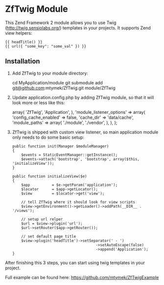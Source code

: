ZfTwig Module
=============

This Zend Framework 2 module allows you to use Twig (http://twig.sensiolabs.org/) templates in your projects.
It supports Zend view helpers:

    {{ headTitle() }}
    {{ url({ "some_key": "some_val" }) }}

Installation
------------

1. Add ZfTwig to your module directory:


    cd MyApplication/module
    git submodule add git@github.com:mtymek/ZfTwig.git module/ZfTwig

2. Update application.config.php by adding ZfTwig module, so that it will look more or less like this:


    <?php
    return array(
        'modules' => array(
            'ZfTwig',
            'Application',
        ),
    'module_listener_options' => array(
            'config_cache_enabled' => false,
            'cache_dir'            => 'data/cache',
            'module_paths' => array(
                './module',
                './vendor',
            ),
        ),
    );

3. ZfTwig is shipped with custom view listener, so main application module only needs to do
some basic setup:

    ```
    public function init(Manager $moduleManager)
    {
        $events = StaticEventManager::getInstance();
        $events->attach('bootstrap', 'bootstrap', array($this, 'initializeView'));
    }

    public function initializeView($e)
    {
        $app          = $e->getParam('application');
        $locator      = $app->getLocator();
        $view         = $locator->get('view');

        // tell ZfTwig where it should look for view scripts
        $view->getEnvironment()->getLoader()->addPath(__DIR__ . '/views');

        // setup url relper
        $url = $view->plugin('url');
        $url->setRouter($app->getRouter());

        // set default page title
        $view->plugin('headTitle')->setSeparator(' - ')
                                          ->setAutoEscape(false)
                                          ->append('Application');
    }
    ```


After finishing this 3 steps, you can start using twig templates in your project.

Full example can be found here: https://github.com/mtymek/ZfTwigExample
